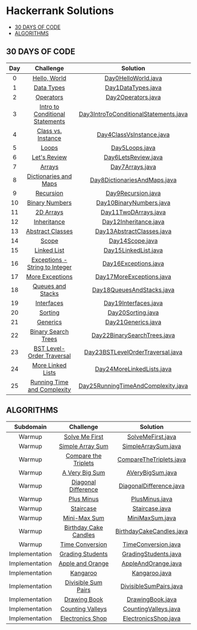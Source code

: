 # Hackerrank Solutions

* [30 DAYS OF CODE](#30-days-of-code)
* [ALGORITHMS](#algorithms)

## 30 DAYS OF CODE
| Day | Challenge | Solution |
|:---:|:---:|:---:|
|  0  | [Hello, World](https://www.hackerrank.com/challenges/30-hello-world) | [Day0HelloWorld.java](https://github.com/baydak/Hackerrank-Solutions/blob/master/src/thirtydaysofcode/Day0HelloWorld.java) |
|  1  | [Data Types](https://www.hackerrank.com/challenges/30-data-types) | [Day1DataTypes.java](https://github.com/baydak/Hackerrank-Solutions/blob/master/src/thirtydaysofcode/Day1DataTypes.java) |
|  2  | [Operators](https://www.hackerrank.com/challenges/30-operators/problem) | [Day2Operators.java](https://github.com/baydak/Hackerrank-Solutions/blob/master/src/thirtydaysofcode/Day2Operators.java) |
|  3  | [Intro to Conditional Statements](https://www.hackerrank.com/challenges/30-conditional-statements/problem) | [Day3IntroToConditionalStatements.java](https://github.com/baydak/Hackerrank-Solutions/blob/master/src/thirtydaysofcode/Day3IntroToConditionalStatements.java) |
|  4  | [Class vs. Instance](https://www.hackerrank.com/challenges/30-class-vs-instance/problem) | [Day4ClassVsInstance.java](https://github.com/baydak/Hackerrank-Solutions/blob/master/src/thirtydaysofcode/Day4ClassVsInstance.java) |
|  5  | [Loops](https://www.hackerrank.com/challenges/30-loops/problem) | [Day5Loops.java](https://github.com/baydak/Hackerrank-Solutions/blob/master/src/thirtydaysofcode/Day5Loops.java) |
|  6  | [Let's Review](https://www.hackerrank.com/challenges/30-review-loop/problem) | [Day6LetsReview.java](https://github.com/baydak/Hackerrank-Solutions/blob/master/src/thirtydaysofcode/Day6LetsReview.java) |
|  7  | [Arrays](https://www.hackerrank.com/challenges/30-arrays/problem) | [Day7Arrays.java](https://github.com/baydak/Hackerrank-Solutions/blob/master/src/thirtydaysofcode/Day7Arrays.java) |
|  8  | [Dictionaries and Maps](https://www.hackerrank.com/challenges/30-dictionaries-and-maps/problem) | [Day8DictionariesAndMaps.java](https://github.com/baydak/Hackerrank-Solutions/blob/master/src/thirtydaysofcode/Day8DictionariesAndMaps.java) |
|  9  | [Recursion](https://www.hackerrank.com/challenges/30-recursion/problem)   | [Day9Recursion.java](https://github.com/baydak/Hackerrank-Solutions/blob/master/src/thirtydaysofcode/Day9Recursion.java) |
|  10 | [Binary Numbers](https://www.hackerrank.com/challenges/30-binary-numbers/problem) | [Day10BinaryNumbers.java](https://github.com/baydak/Hackerrank-Solutions/blob/master/src/thirtydaysofcode/Day10BinaryNumbers.java) |
|  11 | [2D Arrays](https://www.hackerrank.com/challenges/30-2d-arrays/problem) | [Day11TwoDArrays.java](https://github.com/baydak/Hackerrank-Solutions/blob/master/src/thirtydaysofcode/Day11TwoDArrays.java) |
|  12 | [Inheritance](https://www.hackerrank.com/challenges/30-inheritance/problem) | [Day12Inheritance.java](https://github.com/baydak/Hackerrank-Solutions/blob/master/src/thirtydaysofcode/Day12Inheritance.java) |
|  13 | [Abstract Classes](https://www.hackerrank.com/challenges/30-abstract-classes/problem) | [Day13AbstractClasses.java](https://github.com/baydak/Hackerrank-Solutions/blob/master/src/thirtydaysofcode/Day13AbstractClasses.java) |
|  14 | [Scope](https://www.hackerrank.com/challenges/30-scope/problem) | [Day14Scope.java](https://github.com/baydak/Hackerrank-Solutions/blob/master/src/thirtydaysofcode/Day14Scope.java) |
|  15 | [Linked List](https://www.hackerrank.com/challenges/30-linked-list/problem) | [Day15LinkedList.java](https://github.com/baydak/Hackerrank-Solutions/blob/master/src/thirtydaysofcode/Day15LinkedList.java) |
|  16 | [Exceptions - String to Integer](https://www.hackerrank.com/challenges/30-exceptions-string-to-integer/problem) | [Day16Exceptions.java](https://github.com/baydak/Hackerrank-Solutions/blob/master/src/thirtydaysofcode/Day16Exceptions.java) |
|  17 | [More Exceptions](https://www.hackerrank.com/challenges/30-more-exceptions/problem) | [Day17MoreExceptions.java](https://github.com/baydak/Hackerrank_Solutions/blob/master/src/thirtydaysofcode/Day17MoreExceptions.java) |
|  18 | [Queues and Stacks](https://www.hackerrank.com/challenges/30-queues-stacks/problem) | [Day18QueuesAndStacks.java](https://github.com/baydak/Hackerrank_Solutions/blob/master/src/thirtydaysofcode/Day18QueuesAndStacks.java) |
|  19 | [Interfaces](https://www.hackerrank.com/challenges/30-interfaces/problem) | [Day19Interfaces.java](https://github.com/baydak/Hackerrank_Solutions/blob/master/src/thirtydaysofcode/Day19Interfaces.java) |
|  20 | [Sorting](https://www.hackerrank.com/challenges/30-sorting/problem) | [Day20Sorting.java](https://github.com/baydak/Hackerrank_Solutions/blob/master/src/thirtydaysofcode/Day20Sorting.java) |
|  21 | [Generics](https://www.hackerrank.com/challenges/30-generics/problem) | [Day21Generics.java](https://github.com/baydak/Hackerrank_Solutions/blob/master/src/thirtydaysofcode/Day21Generics.java) |
|  22 | [Binary Search Trees](https://www.hackerrank.com/challenges/30-binary-search-trees/problem) | [Day22BinarySearchTrees.java](https://github.com/baydak/Hackerrank_Solutions/blob/master/src/thirtydaysofcode/Day22BinarySearchTrees.java) |
|  23 | [BST Level-Order Traversal](https://www.hackerrank.com/challenges/30-binary-trees/problem) | [Day23BSTLevelOrderTraversal.java](https://github.com/baydak/Hackerrank_Solutions/blob/master/src/thirtydaysofcode/Day23BSTLevelOrderTraversal.java) |
|  24 | [More Linked Lists](https://www.hackerrank.com/challenges/30-linked-list-deletion/problem) | [Day24MoreLinkedLists.java](https://github.com/baydak/Hackerrank_Solutions/blob/master/src/thirtydaysofcode/Day24MoreLinkedLists.java) |
|  25 | [Running Time and Complexity](https://www.hackerrank.com/challenges/30-running-time-and-complexity/problem) | [Day25RunningTimeAndComplexity.java](https://github.com/baydak/Hackerrank_Solutions/blob/master/src/thirtydaysofcode/Day25RunningTimeAndComplexity.java) |

## ALGORITHMS

| Subdomain | Challenge | Solution |
|:----:|:-------------:|:---------:|
| Warmup | [Solve Me First](https://www.hackerrank.com/challenges/solve-me-first/problem)                                                 | [SolveMeFirst.java](https://github.com/baydak/Hackerrank-Solutions/blob/master/src/algorithms/SolveMeFirst.java) |
| Warmup | [Simple Array Sum](https://www.hackerrank.com/challenges/simple-array-sum/problem)                                             | [SimpleArraySum.java](https://github.com/baydak/Hackerrank-Solutions/blob/master/src/algorithms/SimpleArraySum.java) |
| Warmup | [Compare the Triplets](https://www.hackerrank.com/challenges/compare-the-triplets/problem)                                     | [CompareTheTriplets.java](https://github.com/baydak/Hackerrank-Solutions/blob/master/src/algorithms/CompareTheTriplets.java) |
| Warmup | [A Very Big Sum](https://www.hackerrank.com/challenges/a-very-big-sum/problem) | [AVeryBigSum.java](https://github.com/baydak/Hackerrank-Solutions/blob/master/src/algorithms/AVeryBigSum.java) |
| Warmup | [Diagonal Difference](https://www.hackerrank.com/challenges/diagonal-difference/problem) | [DiagonalDifference.java](https://github.com/baydak/Hackerrank-Solutions/blob/master/src/algorithms/DiagonalDifference.java) |
| Warmup | [Plus Minus](https://www.hackerrank.com/challenges/plus-minus/problem) | [PlusMinus.java](https://github.com/baydak/Hackerrank-Solutions/blob/master/src/algorithms/PlusMinus.java) |
| Warmup | [Staircase](https://www.hackerrank.com/challenges/staircase/problem) | [Staircase.java](https://github.com/baydak/Hackerrank-Solutions/blob/master/src/algorithms/Staircase.java) |
| Warmup | [Mini-Max Sum](https://www.hackerrank.com/challenges/mini-max-sum/problem) | [MiniMaxSum.java](https://github.com/baydak/Hackerrank-Solutions/blob/master/src/algorithms/MiniMaxSum.java) |
| Warmup | [Birthday Cake Candles](https://www.hackerrank.com/challenges/birthday-cake-candles/problem) | [BirthdayCakeCandles.java](https://github.com/baydak/Hackerrank-Solutions/blob/master/src/algorithms/BirthdayCakeCandles.java) |
| Warmup | [Time Conversion](https://www.hackerrank.com/challenges/time-conversion/problem) | [TimeConversion.java](https://github.com/baydak/Hackerrank-Solutions/blob/master/src/algorithms/TimeConversion.java) |
| Implementation | [Grading Students](https://www.hackerrank.com/challenges/grading/problem) | [GradingStudents.java](https://github.com/baydak/Hackerrank-Solutions/blob/master/src/algorithms/GradingStudents.java) |
| Implementation | [Apple and Orange](https://www.hackerrank.com/challenges/apple-and-orange/problem) | [AppleAndOrange.java](https://github.com/baydak/Hackerrank-Solutions/blob/master/src/algorithms/AppleAndOrange.java) |
| Implementation | [Kangaroo](https://www.hackerrank.com/challenges/kangaroo/problem) | [Kangaroo.java](https://github.com/baydak/Hackerrank-Solutions/blob/master/src/algorithms/Kangaroo.java) |
| Implementation | [Divisible Sum Pairs](https://www.hackerrank.com/challenges/divisible-sum-pairs/problem) | [DivisibleSumPairs.java](https://github.com/baydak/Hackerrank-Solutions/blob/master/src/algorithms/DivisibleSumPairs.java) |
| Implementation | [Drawing Book](https://www.hackerrank.com/challenges/drawing-book/problem) | [DrawingBook.java](https://github.com/baydak/Hackerrank-Solutions/blob/master/src/algorithms/DrawingBook.java) |
| Implementation | [Counting Valleys](https://www.hackerrank.com/challenges/counting-valleys/problem) | [CountingValleys.java](https://github.com/baydak/Hackerrank-Solutions/blob/master/src/algorithms/CountingValleys.java) |
| Implementation | [Electronics Shop](https://www.hackerrank.com/challenges/electronics-shop/problem) | [ElectronicsShop.java](https://github.com/baydak/Hackerrank-Solutions/blob/master/src/algorithms/ElectronicsShop.java) |
